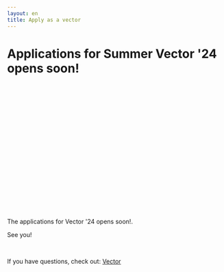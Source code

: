 ```yaml
---
layout: en
title: Apply as a vector
---
```


<h1 id="titel">Applications for Summer Vector '24 opens soon!</h1>

<div id="poster-image" style="margin: auto; width: 530px; height: 300px; background-image: url('/static/img/endeligåbent.gif');">
</div>

<p id ="n">The applications for Vector '24 opens soon!.</p>
<p id ="nn">See you!</p>
<br />


If you have questions, check out: <a href="/en/vektor">Vector</a>

<script>

  function showVectorApplication() {
    var div = document.getElementById("n")
    var n = document.getElementById("nn")
    var titel = document.getElementById("titel")
    titel.innerHTML = "The application for Vector'24 is open!"
    n.remove()
    div.innerHTML = '<br / ><a style="text-align: center;"href="https://forms.gle/LtQ5aKVS3YCN8Cbq6"; target="_blank"><button class="applyBtn">Apply now!</button></a><br />'
  }

  var deadline = new Date("February 11, 2024 00:00:01");
  if (deadline > new Date) {
    showVectorApplication()
  }
    
</script>